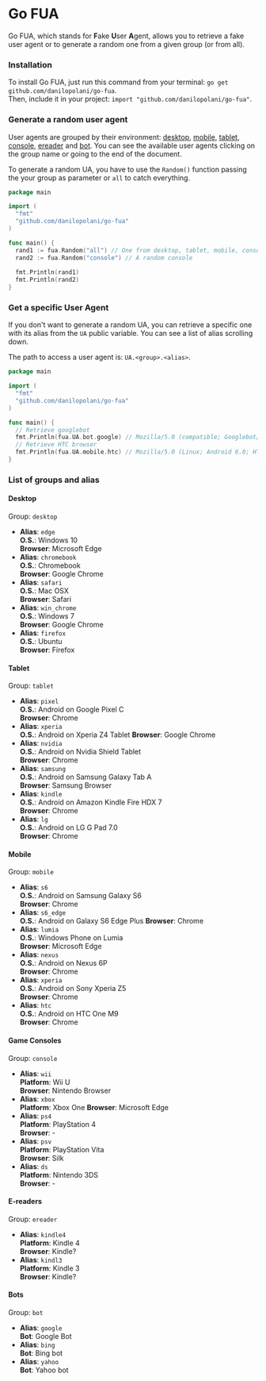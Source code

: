 # Go FUA
Go FUA, which stands for **F**ake **U**ser **A**gent, allows you to retrieve a fake user agent or to generate a random one from a given group (or from all).

### Installation

To install Go FUA, just run this command from your terminal: `go get github.com/danilopolani/go-fua`.  
Then, include it in your project: `import "github.com/danilopolani/go-fua"`.

### Generate a random user agent

User agents are grouped by their environment: [desktop](#desktop), [mobile](#mobile), [tablet](#tablet), [console](#game-consoles), [ereader](#e-readers) and [bot](#bots). You can see the available user agents clicking on the group name or going to the end of the document.  
  
To generate a random UA, you have to use the `Random()` function passing the your group as parameter or `all` to catch everything.

```go
package main

import (
  "fmt"
  "github.com/danilopolani/go-fua"
)

func main() {
  rand1 := fua.Random("all") // One from desktop, tablet, mobile, console, ereader and bot
  rand2 := fua.Random("console") // A random console
  
  fmt.Println(rand1)
  fmt.Println(rand2)
}
```

### Get a specific User Agent

If you don't want to generate a random UA, you can retrieve a specific one with its alias from the `UA` public variable. You can see a list of alias scrolling down.   
  
The path to access a user agent is: `UA.<group>.<alias>`.

```go
package main

import (
  "fmt"
  "github.com/danilopolani/go-fua"
)

func main() {
  // Retrieve googlebot
  fmt.Println(fua.UA.bot.google) // Mozilla/5.0 (compatible; Googlebot/2.1; +http://www.google.com/bot.html)
  // Retrieve HTC browser
  fmt.Println(fua.UA.mobile.htc) // Mozilla/5.0 (Linux; Android 6.0; HTC One M9 Build/MRA58K) AppleWebKit/537.36 (KHTML, like Gecko) Chrome/52.0.2743.98 Mobile Safari/537.36
}
```

### List of groups and alias

#### Desktop
Group: `desktop`  
  
- **Alias**: `edge`  
  **O.S.**: Windows 10  
  **Browser**: Microsoft Edge  
- **Alias**: `chromebook`  
  **O.S.**: Chromebook  
  **Browser**: Google Chrome  
- **Alias**: `safari`  
  **O.S.**: Mac OSX  
  **Browser**: Safari  
- **Alias**: `win_chrome`  
  **O.S.**: Windows 7  
  **Browser**: Google Chrome  
- **Alias**: `firefox`  
  **O.S.**: Ubuntu  
  **Browser**: Firefox

#### Tablet
Group: `tablet`  
  
- **Alias**: `pixel`  
  **O.S.**: Android on Google Pixel C  
  **Browser**: Chrome  
- **Alias**: `xperia`  
  **O.S.**: Android on Xperia Z4 Tablet 
  **Browser**: Google Chrome  
- **Alias**: `nvidia`  
  **O.S.**: Android on Nvidia Shield Tablet  
  **Browser**: Chrome  
- **Alias**: `samsung`  
  **O.S.**: Android on Samsung Galaxy Tab A  
  **Browser**: Samsung Browser  
- **Alias**: `kindle`  
  **O.S.**: Android on Amazon Kindle Fire HDX 7  
  **Browser**: Chrome  
- **Alias**: `lg`  
  **O.S.**: Android on LG G Pad 7.0  
  **Browser**: Chrome

#### Mobile
Group: `mobile`  
  
- **Alias**: `s6`  
  **O.S.**: Android on Samsung Galaxy S6  
  **Browser**: Chrome  
- **Alias**: `s6_edge`  
  **O.S.**: Android on Galaxy S6 Edge Plus 
  **Browser**: Chrome  
- **Alias**: `lumia`  
  **O.S.**: Windows Phone on Lumia  
  **Browser**: Microsoft Edge  
- **Alias**: `nexus`  
  **O.S.**: Android on Nexus 6P  
  **Browser**: Chrome  
- **Alias**: `xperia`  
  **O.S.**: Android on Sony Xperia Z5  
  **Browser**: Chrome  
- **Alias**: `htc`  
  **O.S.**: Android on HTC One M9  
  **Browser**: Chrome

#### Game Consoles
Group: `console`  
  
- **Alias**: `wii`  
  **Platform**: Wii U  
  **Browser**: Nintendo Browser  
- **Alias**: `xbox`  
  **Platform**: Xbox One 
  **Browser**: Microsoft Edge  
- **Alias**: `ps4`  
  **Platform**: PlayStation 4  
  **Browser**: -  
- **Alias**: `psv`  
  **Platform**: PlayStation Vita  
  **Browser**: Silk  
- **Alias**: `ds`  
  **Platform**: Nintendo 3DS  
  **Browser**: -

#### E-readers
Group: `ereader`  
  
- **Alias**: `kindle4`  
  **Platform**: Kindle 4  
  **Browser**: Kindle?  
- **Alias**: `kindl3`  
  **Platform**: Kindle 3  
  **Browser**: Kindle?

#### Bots
Group: `bot`  
  
- **Alias**: `google`  
  **Bot**: Google Bot    
- **Alias**: `bing`  
  **Bot**: Bing bot    
- **Alias**: `yahoo`  
  **Bot**: Yahoo bot
